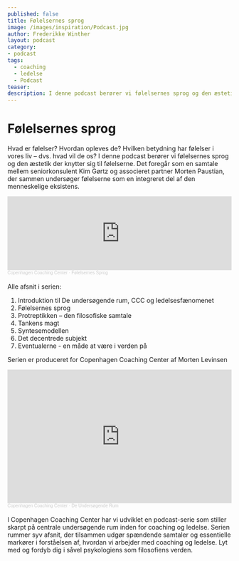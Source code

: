 ```yaml
---
published: false
title: Følelsernes sprog
image: /images/inspiration/Podcast.jpg
author: Frederikke Winther
layout: podcast
category:
- podcast
tags:
  - coaching
  - ledelse
  - Podcast
teaser:
description: I denne podcast berører vi følelsernes sprog og den æstetik der knytter sig til følelserne. Det foregår som en samtale mellem seniorkonsulent Kim Gørtz og associeret partner Morten Paustian, der sammen undersøger følelserne som en integreret del af den menneskelige eksistens.
---
```


# Følelsernes sprog
Hvad er følelser? Hvordan opleves de? Hvilken betydning har følelser i vores liv – dvs. hvad vil de os? I denne podcast berører vi følelsernes sprog og den æstetik der knytter sig til følelserne. Det foregår som en samtale mellem seniorkonsulent Kim Gørtz og associeret partner Morten Paustian, der sammen undersøger følelserne som en integreret del af den menneskelige eksistens.

<iframe width="100%" height="166" scrolling="no" frameborder="no" allow="autoplay" src="https://w.soundcloud.com/player/?url=https%3A//api.soundcloud.com/tracks/701503756&color=%234c4c4c&auto_play=false&hide_related=false&show_comments=true&show_user=true&show_reposts=false&show_teaser=true"></iframe><div style="font-size: 10px; color: #cccccc;line-break: anywhere;word-break: normal;overflow: hidden;white-space: nowrap;text-overflow: ellipsis; font-family: Interstate,Lucida Grande,Lucida Sans Unicode,Lucida Sans,Garuda,Verdana,Tahoma,sans-serif;font-weight: 100;"><a href="https://soundcloud.com/cccpodcastdur" title="Copenhagen Coaching Center" target="_blank" style="color: #cccccc; text-decoration: none;">Copenhagen Coaching Center</a> · <a href="https://soundcloud.com/cccpodcastdur/folelsernes-sprog" title="Følelsernes Sprog" target="_blank" style="color: #cccccc; text-decoration: none;">Følelsernes Sprog</a></div>
<br>
Alle afsnit i serien:

1.	Introduktion til De undersøgende rum, CCC og ledelsesfænomenet
2.	Følelsernes sprog
3.	Protreptikken – den filosofiske samtale 
4.	Tankens magt
5.	Syntesemodellen
6.	Det decentrede subjekt 
7.	Eventualerne - en måde at være i verden på

Serien er produceret for Copenhagen Coaching Center af Morten Levinsen

<iframe width="100%" height="300" scrolling="no" frameborder="no" allow="autoplay" src="https://w.soundcloud.com/player/?url=https%3A//api.soundcloud.com/playlists/907692835&color=%234c4c4c&auto_play=false&hide_related=false&show_comments=true&show_user=true&show_reposts=false&show_teaser=true&visual=true"></iframe><div style="font-size: 10px; color: #cccccc;line-break: anywhere;word-break: normal;overflow: hidden;white-space: nowrap;text-overflow: ellipsis; font-family: Interstate,Lucida Grande,Lucida Sans Unicode,Lucida Sans,Garuda,Verdana,Tahoma,sans-serif;font-weight: 100;"><a href="https://soundcloud.com/cccpodcastdur" title="Copenhagen Coaching Center" target="_blank" style="color: #cccccc; text-decoration: none;">Copenhagen Coaching Center</a> · <a href="https://soundcloud.com/cccpodcastdur/sets/de-undersogende-rum" title="De Undersøgende Rum" target="_blank" style="color: #cccccc; text-decoration: none;">De Undersøgende Rum</a></div>
<br>
I Copenhagen Coaching Center har vi udviklet en podcast-serie som stiller skarpt på centrale undersøgende rum inden for coaching og ledelse. Serien rummer syv afsnit, der tilsammen udgør spændende samtaler og essentielle markører i forståelsen af, hvordan vi arbejder med coaching og ledelse. Lyt med og fordyb dig i såvel psykologiens som filosofiens verden.